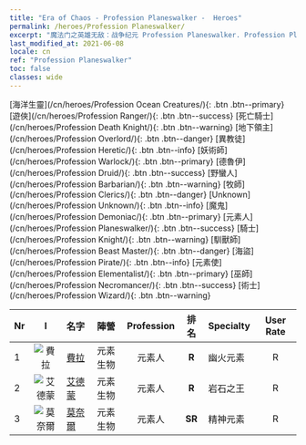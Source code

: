 ```yaml
---
title: "Era of Chaos - Profession Planeswalker -  Heroes"
permalink: /heroes/Profession Planeswalker/
excerpt: "魔法门之英雄无敌：战争纪元 Profession Planeswalker. Profession Planeswalker. List of Profession  in Era of Chaos"
last_modified_at: 2021-06-08
locale: cn
ref: "Profession Planeswalker"
toc: false
classes: wide
---
```

 [海洋生靈](/cn/heroes/Profession Ocean Creatures/){: .btn .btn--primary} [遊俠](/cn/heroes/Profession Ranger/){: .btn .btn--success} [死亡騎士](/cn/heroes/Profession Death Knight/){: .btn .btn--warning} [地下領主](/cn/heroes/Profession Overlord/){: .btn .btn--danger} [異教徒](/cn/heroes/Profession Heretic/){: .btn .btn--info} [妖術師](/cn/heroes/Profession Warlock/){: .btn .btn--primary} [德魯伊](/cn/heroes/Profession Druid/){: .btn .btn--success} [野蠻人](/cn/heroes/Profession Barbarian/){: .btn .btn--warning} [牧師](/cn/heroes/Profession Clerics/){: .btn .btn--danger} [Unknown](/cn/heroes/Profession Unknown/){: .btn .btn--info} [魔鬼](/cn/heroes/Profession Demoniac/){: .btn .btn--primary} [元素人](/cn/heroes/Profession Planeswalker/){: .btn .btn--success} [騎士](/cn/heroes/Profession Knight/){: .btn .btn--warning} [馴獸師](/cn/heroes/Profession Beast Master/){: .btn .btn--danger} [海盜](/cn/heroes/Profession Pirate/){: .btn .btn--info} [元素使](/cn/heroes/Profession Elementalist/){: .btn .btn--primary} [巫師](/cn/heroes/Profession Necromancer/){: .btn .btn--success} [術士](/cn/heroes/Profession Wizard/){: .btn .btn--warning} 

  | Nr |  I |    名字    |  陣營  |  Profession   |  排名  |    Specialty     | User Rate  | 
  |:---|:--:|:-----------|:-------:|:-------------:|:------:|:-----------------|:----:|
  | 1 | ![費拉](/images/h/h_Fiur.jpg) | [費拉](/cn/heroes/Fiur/) | 元素生物 | 元素人 | **R** |  幽火元素 | R |
  | 2 | ![艾德蒙](/images/h/h_Erdamon.jpg) | [艾德蒙](/cn/heroes/Erdamon/) | 元素生物 | 元素人 | **R** |  岩石之王 | R |
  | 3 | ![莫奈爾](/images/h/h_Monere.jpg) | [莫奈爾](/cn/heroes/Monere/) | 元素生物 | 元素人 | **SR** |  精神元素 | R |
